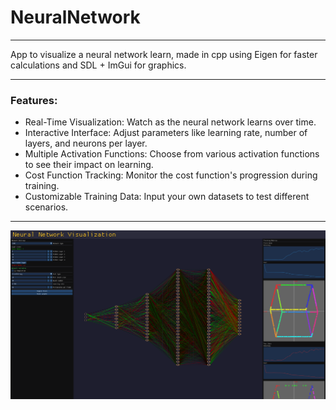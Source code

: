# NeuralNetwork

---

App to visualize a neural network learn, made in cpp using Eigen for faster calculations and SDL + ImGui for graphics.

---

### Features:

- Real-Time Visualization: Watch as the neural network learns over time.
- Interactive Interface: Adjust parameters like learning rate, number of layers, and neurons per layer.
- Multiple Activation Functions: Choose from various activation functions to see their impact on learning.
- Cost Function Tracking: Monitor the cost function's progression during training.
- Customizable Training Data: Input your own datasets to test different scenarios.

---

![Example](assets/example.png)
